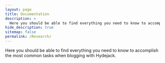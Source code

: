 ```yaml
---
layout: page
title: Documentation
description: >
  Here you should be able to find everything you need to know to accomplish the most common tasks when blogging with Hydejack.
hide_description: true
sitemap: false
permalink: /Research/
---
```


Here you should be able to find everything you need to know to accomplish the most common tasks when blogging with Hydejack.
